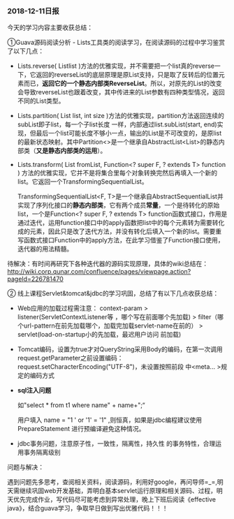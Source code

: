 ### 2018-12-11日报

今天的学习内容主要收获总结：

①Guava源码阅读分析 - Lists工具类的阅读学习，在阅读源码的过程中学习鉴赏了以下几点：

* Lists.reverse( List<T>list )方法的优雅实现，并不需要把一个list真的reverse一下，它返回的reverseList的底层原理是原List支持，只是取了反转后的位置元素而已，**返回它的一个静态内部类ReverseList<T>**。所以，对原先的List的改变会导致reverseList也跟着改变，其中传进来的List参数有四种类型情况，返回不同的List类型。

* Lists.partition( List<T> list, int size )方法的优雅实现，partition方法返回连续的subList即子list，每一个子list长度 一样，内部通过list.subList(start, end)实现，但最后一个list可能长度不够小一点，输出的List是不可改变的，是原list的最新状态映射。其中Partition<>是一个继承自AbstractList<List<T>>的静态内部类（**又是静态内部类的运用**）。

* Lists.transform( List<F> fromList, Function<? super F, ? extends T> function ) 方法的优雅实现，它并不是将集合里每个对象转换完然后再填入一个新的list。它返回一个TransformingSequentialList。

  TransformingSequentialList<F, T>是一个继承自AbstractSequentialList<T>并实现了序列化接口的**静态内部类**，它有两个成员**常量**，一个是待转化的原始list，一个是Function<? super F, ? extends T> function函数式接口，作用是通过迭代，运用function接口中的apply函数把list中的每个元素转为需要转化成的元素，因此只是改了迭代方法，并没有转化后填入一个新的list。需要重写函数式接口Function中的apply方法，在此学习借鉴了Function接口使用，迭代器的用法精髓。

待解决：有时间再研究下各种迭代器的源码实现原理，具体的wiki总结在：http://wiki.corp.qunar.com/confluence/pages/viewpage.action?pageId=226781470

② 线上课程Servlet&tomcat&jdbc的学习巩固，总结了有以下几点收获总结：

* Web应用的加载过程需注意：  context-param   >  listener(ServletContextListener等 ，哪个写在前面哪个先加载)  >   filter（哪个url-pattern在前先加载哪个，加载完加载servlet-name在前的）  > servlet(load-on-startup小的先加载，最迟用户访问 前加载)

* Tomcat编码，<Connector URIEncoding="UTF-8" useBodyEncodingForURI="true">设置为true才对QueryString采用Body的编码，在第一次调用request.getParameter之前设置编码：request.setCharacterEncoding("UTF-8")，未设置按照前段 中<meta... >规定的编码方式

* **sql注入问题**

  如"select * from t1 where name" + name+";“

  用户填入 name = "1 ' or '1' = '1" ,则恒真，如果是jdbc编程建议使用PrepareStatement 进行预编译避免这种情况。

* jdbc事务问题，注意原子性，一致性，隔离性，持久性 的事务特性，合理运用事务隔离级别



问题与解决：

遇到问题先多思考，查阅相关资料，阅读源码，利用好google，再问导师=_=,明天需继续巩固web开发基础，弄明白基本servlet运行原理和相关源码、过程，明天优先完成作业，写代码尽可能考虑到异常处理，晚上下班后阅读《effective java》，结合guava学习，争取早日做到写出优雅代码！！！